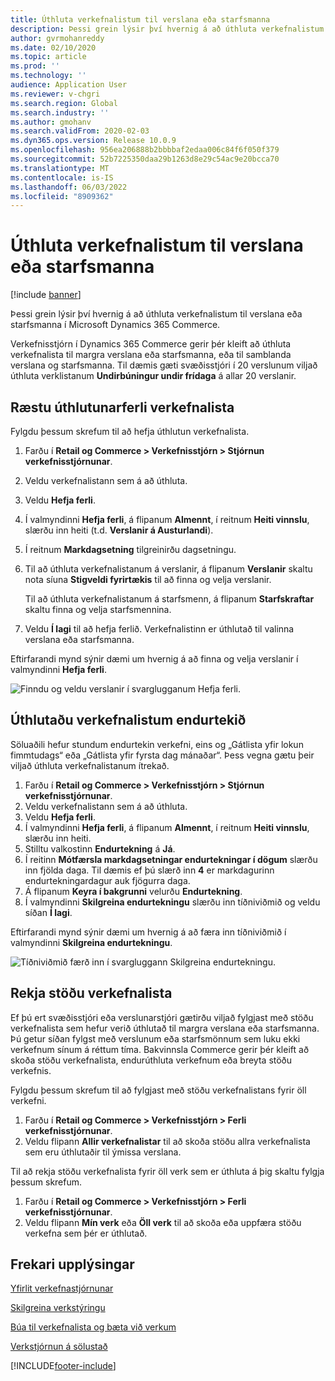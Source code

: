 ```yaml
---
title: Úthluta verkefnalistum til verslana eða starfsmanna
description: Þessi grein lýsir því hvernig á að úthluta verkefnalistum til verslana eða starfsmanna í Microsoft Dynamics 365 Commerce.
author: gvrmohanreddy
ms.date: 02/10/2020
ms.topic: article
ms.prod: ''
ms.technology: ''
audience: Application User
ms.reviewer: v-chgri
ms.search.region: Global
ms.search.industry: ''
ms.author: gmohanv
ms.search.validFrom: 2020-02-03
ms.dyn365.ops.version: Release 10.0.9
ms.openlocfilehash: 956ea206888b2bbbbaf2edaa006c84f6f050f379
ms.sourcegitcommit: 52b7225350daa29b1263d8e29c54ac9e20bcca70
ms.translationtype: MT
ms.contentlocale: is-IS
ms.lasthandoff: 06/03/2022
ms.locfileid: "8909362"
---
```

# <a name="assign-task-lists-to-stores-or-employees"></a>Úthluta verkefnalistum til verslana eða starfsmanna

[!include [banner](includes/banner.md)]

Þessi grein lýsir því hvernig á að úthluta verkefnalistum til verslana eða starfsmanna í Microsoft Dynamics 365 Commerce.

Verkefnisstjórn í Dynamics 365 Commerce gerir þér kleift að úthluta verkefnalista til margra verslana eða starfsmanna, eða til samblanda verslana og starfsmanna. Til dæmis gæti svæðisstjóri í 20 verslunum viljað úthluta verklistanum **Undirbúningur undir frídaga** á allar 20 verslanir.

## <a name="start-the-task-list-assignment-process"></a>Ræstu úthlutunarferli verkefnalista

Fylgdu þessum skrefum til að hefja úthlutun verkefnalista.

1. Farðu í **Retail og Commerce \> Verkefnisstjórn \> Stjórnun verkefnisstjórnunar**.
1. Veldu verkefnalistann sem á að úthluta.
1. Veldu **Hefja ferli**.
1. Í valmyndinni **Hefja ferli**, á flipanum **Almennt**, í reitnum **Heiti vinnslu**, slærðu inn heiti (t.d. **Verslanir á Austurlandi**).
1. Í reitnum **Markdagsetning** tilgreinirðu dagsetningu.
1. Til að úthluta verkefnalistanum á verslanir, á flipanum **Verslanir** skaltu nota síuna **Stigveldi fyrirtækis** til að finna og velja verslanir.

    Til að úthluta verkefnalistanum á starfsmenn, á flipanum **Starfskraftar** skaltu finna og velja starfsmennina.

1. Veldu **Í lagi** til að hefja ferlið. Verkefnalistinn er úthlutað til valinna verslana eða starfsmanna.

Eftirfarandi mynd sýnir dæmi um hvernig á að finna og velja verslanir í valmyndinni **Hefja ferli**.

![Finndu og veldu verslanir í svarglugganum Hefja ferli.](media/HQ-Assign-Tasks-Lists.png)

## <a name="assign-task-lists-on-a-recurring-basis"></a>Úthlutaðu verkefnalistum endurtekið

Söluaðili hefur stundum endurtekin verkefni, eins og „Gátlista yfir lokun fimmtudags“ eða „Gátlista yfir fyrsta dag mánaðar“. Þess vegna gætu þeir viljað úthluta verkefnalistanum ítrekað.

1. Farðu í **Retail og Commerce \> Verkefnisstjórn \> Stjórnun verkefnisstjórnunar**.
1. Veldu verkefnalistann sem á að úthluta.
1. Veldu **Hefja ferli**.
1. Í valmyndinni **Hefja ferli**, á flipanum **Almennt**, í reitnum **Heiti vinnslu**, slærðu inn heiti.
1. Stilltu valkostinn **Endurtekning** á **Já**.
1. Í reitinn **Mótfærsla markdagsetningar endurtekningar í dögum** slærðu inn fjölda daga. Til dæmis ef þú slærð inn **4** er markdagurinn endurtekningardagur auk fjögurra daga.
1. Á flipanum **Keyra í bakgrunni** velurðu **Endurtekning**.
1. Í valmyndinni **Skilgreina endurtekningu** slærðu inn tíðniviðmið og veldu síðan **Í lagi**.

Eftirfarandi mynd sýnir dæmi um hvernig á að færa inn tíðniviðmið í valmyndinni **Skilgreina endurtekningu**.

![Tíðniviðmið færð inn í svargluggann Skilgreina endurtekningu.](media/HQ-Assign-Tasks-Lists-Recurrently.png)

## <a name="track-task-list-status"></a>Rekja stöðu verkefnalista

Ef þú ert svæðisstjóri eða verslunarstjóri gætirðu viljað fylgjast með stöðu verkefnalista sem hefur verið úthlutað til margra verslana eða starfsmanna. Þú getur síðan fylgst með verslunum eða starfsmönnum sem luku ekki verkefnum sínum á réttum tíma. Bakvinnsla Commerce gerir þér kleift að skoða stöðu verkefnalista, endurúthluta verkefnum eða breyta stöðu verkefnis.

Fylgdu þessum skrefum til að fylgjast með stöðu verkefnalistans fyrir öll verkefni.

1. Farðu í **Retail og Commerce \> Verkefnisstjórn \> Ferli verkefnisstjórnunar**.
1. Veldu flipann **Allir verkefnalistar** til að skoða stöðu allra verkefnalista sem eru úthlutaðir til ýmissa verslana.

Til að rekja stöðu verkefnalista fyrir öll verk sem er úthluta á þig skaltu fylgja þessum skrefum.

1. Farðu í **Retail og Commerce \> Verkefnisstjórn \> Ferli verkefnisstjórnunar**.
1. Veldu flipann **Mín verk** eða **Öll verk** til að skoða eða uppfæra stöðu verkefna sem þér er úthlutað.

## <a name="additional-resources"></a>Frekari upplýsingar

[Yfirlit verkefnastjórnunar](task-mgmt-overview.md)

[Skilgreina verkstýringu](task-mgmt-configure.md)

[Búa til verkefnalista og bæta við verkum](task-mgmt-create-lists.md)

[Verkstjórnun á sölustað](task-mgmt-POS.md)


[!INCLUDE[footer-include](../includes/footer-banner.md)]
